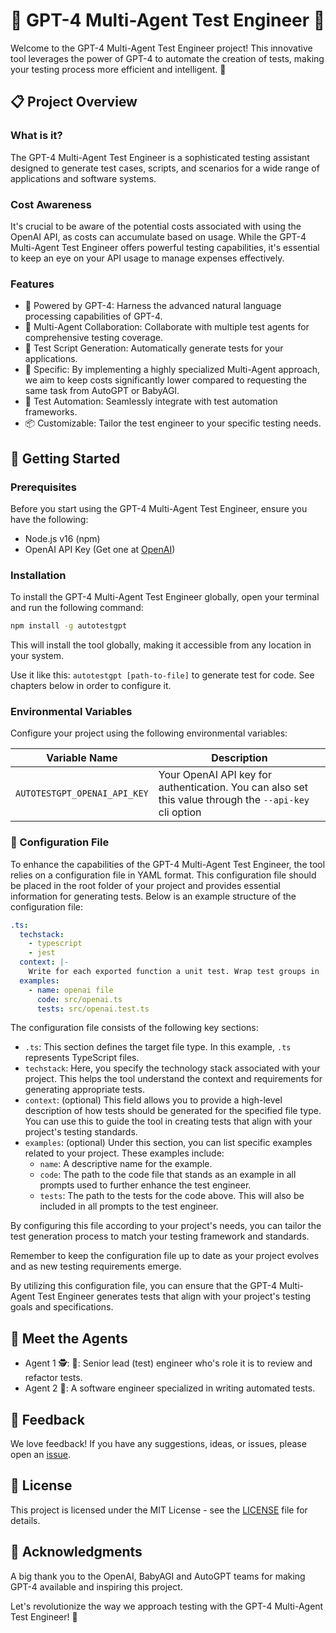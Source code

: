 # 🤖 GPT-4 Multi-Agent Test Engineer 🤖

Welcome to the GPT-4 Multi-Agent Test Engineer project! This innovative tool leverages the power of GPT-4 to automate the creation of tests, making your testing process more efficient and intelligent. 🚀

## 📋 Project Overview

### What is it?
The GPT-4 Multi-Agent Test Engineer is a sophisticated testing assistant designed to generate test cases, scripts, and scenarios for a wide range of applications and software systems.

### Cost Awareness

It's crucial to be aware of the potential costs associated with using the OpenAI API, as costs can accumulate based on usage. While the GPT-4 Multi-Agent Test Engineer offers powerful testing capabilities, it's essential to keep an eye on your API usage to manage expenses effectively.

### Features
- 🧠 Powered by GPT-4: Harness the advanced natural language processing capabilities of GPT-4.
- 🤝 Multi-Agent Collaboration: Collaborate with multiple test agents for comprehensive testing coverage.
- 📜 Test Script Generation: Automatically generate tests for your applications.
- 🎯 Specific: By implementing a highly specialized Multi-Agent approach, we aim to keep costs significantly lower compared to requesting the same task from AutoGPT or BabyAGI.
- 🚦 Test Automation: Seamlessly integrate with test automation frameworks.
- 📦 Customizable: Tailor the test engineer to your specific testing needs.

## 🚀 Getting Started

### Prerequisites
Before you start using the GPT-4 Multi-Agent Test Engineer, ensure you have the following:
- Node.js v16 (npm)
- OpenAI API Key (Get one at [OpenAI](https://platform.openai.com/account/api-keys))

### Installation
To install the GPT-4 Multi-Agent Test Engineer globally, open your terminal and run the following command:

```sh
npm install -g autotestgpt
```

This will install the tool globally, making it accessible from any location in your system.

Use it like this: `autotestgpt [path-to-file]` to generate test for code. See chapters below in order to configure it.

### Environmental Variables

Configure your project using the following environmental variables:

| Variable Name                            | Description                                                                                                 |
|------------------------------------------|-------------------------------------------------------------------------------------------------------------|
| `AUTOTESTGPT_OPENAI_API_KEY`             | Your OpenAI API key for authentication. You can also set this value through the `--api-key` cli option      |


### 📄 Configuration File

To enhance the capabilities of the GPT-4 Multi-Agent Test Engineer, the tool relies on a configuration file in YAML format. This configuration file should be placed in the root folder of your project and provides essential information for generating tests. Below is an example structure of the configuration file:

```yaml
.ts:
  techstack:
    - typescript
    - jest
  context: |-
    Write for each exported function a unit test. Wrap test groups in 'describe' blocks.
  examples:
    - name: openai file
      code: src/openai.ts
      tests: src/openai.test.ts
```

The configuration file consists of the following key sections:

- `.ts`: This section defines the target file type. In this example, `.ts` represents TypeScript files.
- `techstack`: Here, you specify the technology stack associated with your project. This helps the tool understand the context and requirements for generating appropriate tests.
- `context`: (optional) This field allows you to provide a high-level description of how tests should be generated for the specified file type. You can use this to guide the tool in creating tests that align with your project's testing standards.
- `examples`: (optional) Under this section, you can list specific examples related to your project. These examples include:
  - `name`: A descriptive name for the example.
  - `code`: The path to the code file that stands as an example in all prompts used to further enhance the test engineer.
  - `tests`: The path to the tests for the code above. This will also be included in all prompts to the test engineer.

By configuring this file according to your project's needs, you can tailor the test generation process to match your testing framework and standards.

Remember to keep the configuration file up to date as your project evolves and as new testing requirements emerge.

By utilizing this configuration file, you can ensure that the GPT-4 Multi-Agent Test Engineer generates tests that align with your project's testing goals and specifications.

## 🤖 Meet the Agents

- Agent 1 🕵️: 🚀: Senior lead (test) engineer who's role it is to review and refactor tests.
- Agent 2 🧪: A software engineer specialized in writing automated tests.

## 💬 Feedback

We love feedback! If you have any suggestions, ideas, or issues, please open an [issue](https://github.com/aal89/gpt4-multi-agent-test-engineer/issues).

## 📝 License

This project is licensed under the MIT License - see the [LICENSE](LICENSE) file for details.

## 🙏 Acknowledgments

A big thank you to the OpenAI, BabyAGI and AutoGPT teams for making GPT-4 available and inspiring this project.

Let's revolutionize the way we approach testing with the GPT-4 Multi-Agent Test Engineer! 🌟
